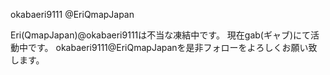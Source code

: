 okabaeri9111
@EriQmapJapan
 
Eri(QmapJapan)@okabaeri9111は不当な凍結中です。
現在gab(ギャブ)にて活動中です。
okabaeri9111@EriQmapJapanを是非フォローをよろしくお願い致します。
